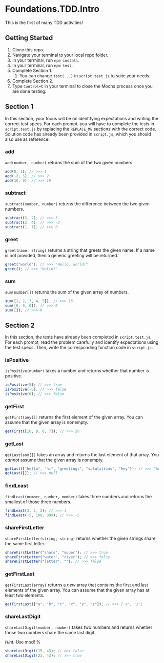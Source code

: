 # Foundations.TDD.Intro

This is the first of many TDD activities!

## Getting Started

1. Clone this repo.
2. Navigate your terminal to your local repo folder.
3. In your terminal, run `npm install`.
4. In your terminal, run `npm test`.
5. Complete Section 1.
   1. You can change `test(...)` in `script.test.js` to suite your needs.
6. Complete Section 2.
7. Type `Control+C` in your terminal to close the Mocha process once you are done testing.

## Section 1

In this section, your focus will be on identifying expectations and writing the correct test specs. For each prompt, you will have to complete the tests in `script.test.js` by replacing the `REPLACE_ME` sections with the correct code. Solution code has already been provided in `script.js`, which you should also use as reference!

### add

`add(number, number)` returns the sum of the two given numbers. 

```js
add(0, 1); // >>> 1
add(-3, 5); // >>> 2
add(10, 9); // >>> 19
```

### subtract

`subtract(number, number)` returns the difference between the two given numbers.

```js
subtract(5, 2); // >>> 3
subtract(2, 4); // >>> -2
subtract(1, 1); // >>> 0
```

### greet

`greet(name: string)` returns a string that greets the given name. If a name is not provided, then a generic greeting will be returned.

```js
greet("world"); // >>> "Hello, world!"
greet(); // >>> "Hello!"
```

### sum

`sum(number[])` returns the sum of the given array of numbers.

```js
sum([1, 2, 3, 4, 5]); // >>> 15
sum([0, 0, 0]); // >>> 0
sum([]); // >>> 0
```

## Section 2

In this section, the tests have already been completed in `script.test.js`. For each prompt, read the problem carefully and identify expectations using the test specs. Then, write the corresponding function code in `script.js`.

### isPositive

`isPositive(number)` takes a number and returns whether that number is positive.

```js
isPositive(5); // >>> true
isPositive(-5); // >>> false
isPositive(0); // >>> false
```

### getFirst

`getFirst(any[])` returns the first element of the given array. You can assume that the given array is nonempty.

```js
getFirst([10, 9, 8, 7]); // >>> 10
```

### getLast

`getLast(any[])` takes an array and returns the last element of that array. You _cannot_ assume that the given array is nonempty.

```js
getLast(["hello", "hi", "greetings", "salutations", "hey"]); // >>> "hey"
getLast([]); // >>> null
```

### findLeast

`findLeast(number, number, number)` takes three numbers and returns the smallest of those three numbers.

```js
findLeast(3, 1, 2); // >>> 1
findLeast(-5, 100, 899); // >>> -5
```

### shareFirstLetter

`shareFirstLetter(string, string)` returns whether the given strings share the same first
letter.

```js
shareFirstLetter("share", "super"); // >>> true
shareFirstLetter("water", "river"); // >>> false
shareFirstLetter("letter", ""); // >>> false
```

### getFirstLast

`getFirstLast(array)` returns a _new_ array that contains the first and last elements of the given array. You can assume that the given array has at least two elements.

```js
getFirstLast(["a", "b", "c", "x", "y", "z"]); // >>> ['a', 'z']
```

### shareLastDigit

`shareLastDigit(number, number)` takes two numbers and returns whether those two numbers share the same last digit.

_Hint:_ Use mod! %

```js
shareLastDigit(15, 43); // >>> false
shareLastDigit(23, 43); // >>> true
```
